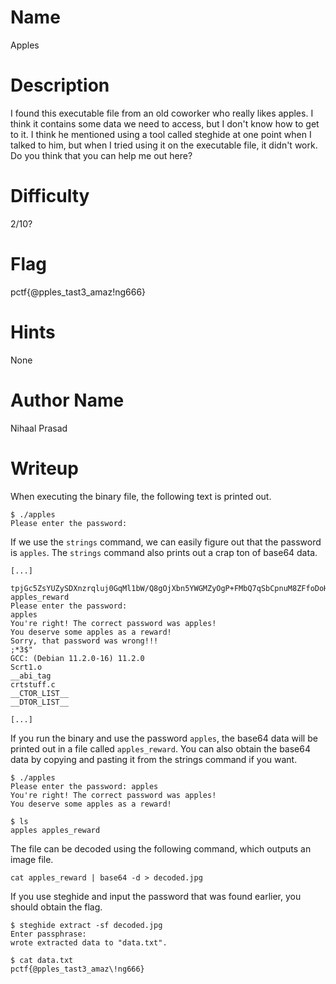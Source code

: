 # Name
Apples

# Description
I found this executable file from an old coworker who really likes apples. I think it contains some data we need to access, but I don't know how to get to it. I think he mentioned using a tool called steghide at one point when I talked to him, but when I tried using it on the executable file, it didn't work. Do you think that you can help me out here?

# Difficulty
2/10?

# Flag
pctf{@pples\_tast3\_amaz\!ng666}

# Hints
None

# Author Name
Nihaal Prasad

# Writeup
When executing the binary file, the following text is printed out.

```
$ ./apples    
Please enter the password: 
```

If we use the `strings` command, we can easily figure out that the password is `apples`. The `strings` command also prints out a crap ton of base64 data.

```
[...]

tpjGc5ZsYUZySDXnzrqluj0GqMl1bW/Q8gOjXbn5YWGMZyOgP+FMbQ7qSbCpnuM8ZFfoDoHgmO5tlcqXXcASR1YfXPTpXdx/DvTt6ExDJPHGeRyPwp4TMMXXm406EnbqYV6PJHnVRcsumh//2Q==
apples_reward
Please enter the password: 
apples
You're right! The correct password was apples!
You deserve some apples as a reward!
Sorry, that password was wrong!!!
;*3$"
GCC: (Debian 11.2.0-16) 11.2.0
Scrt1.o
__abi_tag
crtstuff.c
__CTOR_LIST__
__DTOR_LIST__

[...]
```

If you run the binary and use the password `apples`, the base64 data will be printed out in a file called `apples_reward`. You can also obtain the base64 data by copying and pasting it from the strings command if you want.

```
$ ./apples      
Please enter the password: apples
You're right! The correct password was apples!
You deserve some apples as a reward!

$ ls
apples apples_reward
```

The file can be decoded using the following command, which outputs an image file.

```
cat apples_reward | base64 -d > decoded.jpg
```

If you use steghide and input the password that was found earlier, you should obtain the flag.
```
$ steghide extract -sf decoded.jpg           
Enter passphrase: 
wrote extracted data to "data.txt".

$ cat data.txt
pctf{@pples_tast3_amaz\!ng666}
```
